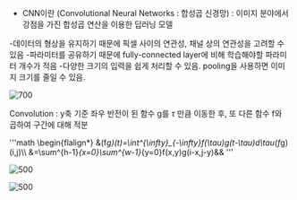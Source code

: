 
- CNN이란 (Convolutional Neural Networks : 합성곱 신경망) : 이미지 분야에서 강점을 가진 합성곱 연산을 이용한 딥러닝 모델

-데이터의 형상을 유지하기 때문에 픽셀 사이의 연관성, 채널 상의 연관성을 고려할 수 있음
-파라미터를 공유하기 때문에 fully-connected layer에 비해 학습해야할 파라미터 개수가 적음
-다양한 크기의 입력을 쉽게 처리할 수 있음. pooling을 사용하면 이미지 크기를 줄일 수 있음.

![700](https://i.imgur.com/lWK61qD.png)

Convolution : y축 기준 좌우 반전이 된 함수 g를 $\tau$ 만큼 이동한 후, 또 다른 함수 f와 곱하여 구간에 대해 적분

'''math
\begin{flalign*}
&(f*g)(t)=\int^{\infty}_{-\infty}f(\tau)g(t-\tau)d\tau(f*g)(i,j)\\\\
&=\sum^{h-1}_{x=0}\sum^{w-1}_{y=0}f(x,y)g(i-x,j-y)&&
'''

![500](https://i.imgur.com/ZQSpVbE.png)

![500](https://i.imgur.com/h5q6VjO.png)
